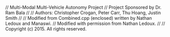 //  Multi-Modal Multi-Vehicle Autonomy Project
//	Project Sponsored by Dr. Ram Bala
//
//	Authors: Christopher Crogan, Peter Carr, Thu Hoang, Justin Smith
//
//  Modified from Combined.cpp (enclosed) written by Nathan Ledoux and Manaswi.
//	Modified with permission from Nathan Ledoux.
//
//  Copyright (c) 2015. All rights reserved.
